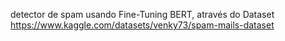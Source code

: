 detector de spam usando Fine-Tuning BERT, através do Dataset https://www.kaggle.com/datasets/venky73/spam-mails-dataset
